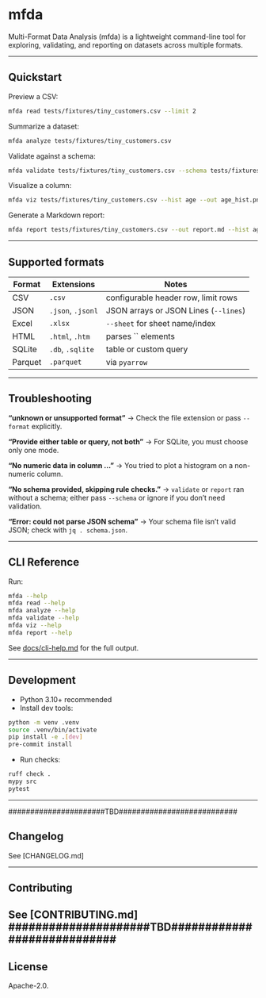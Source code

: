 # mfda

Multi-Format Data Analysis (mfda) is a lightweight command-line tool for exploring, validating, and reporting on datasets across multiple formats.

---

## Quickstart

Preview a CSV:

```bash
mfda read tests/fixtures/tiny_customers.csv --limit 2
```

Summarize a dataset:

```bash
mfda analyze tests/fixtures/tiny_customers.csv
```

Validate against a schema:

```bash
mfda validate tests/fixtures/tiny_customers.csv --schema tests/fixtures/customer_schema.json
```

Visualize a column:

```bash
mfda viz tests/fixtures/tiny_customers.csv --hist age --out age_hist.png
```

Generate a Markdown report:

```bash
mfda report tests/fixtures/tiny_customers.csv --out report.md --hist age --hist-out age.png
```

---

## Supported formats

| Format   | Extensions             | Notes                               |
|----------|------------------------|-------------------------------------|
| CSV      | `.csv`                 | configurable header row, limit rows |
| JSON     | `.json`, `.jsonl`      | JSON arrays or JSON Lines (`--lines`) |
| Excel    | `.xlsx`                | `--sheet` for sheet name/index      |
| HTML     | `.html`, `.htm`        | parses `` elements           |
| SQLite   | `.db`, `.sqlite`       | table or custom query               |
| Parquet  | `.parquet`             | via `pyarrow`                       |

---

## Troubleshooting

**“unknown or unsupported format”**
→ Check the file extension or pass `--format` explicitly.

**“Provide either table or query, not both”**
→ For SQLite, you must choose only one mode.

**“No numeric data in column …”**
→ You tried to plot a histogram on a non-numeric column.

**“No schema provided, skipping rule checks.”**
→ `validate` or `report` ran without a schema; either pass `--schema` or ignore if you don’t need validation.

**“Error: could not parse JSON schema”**
→ Your schema file isn’t valid JSON; check with `jq . schema.json`.

---

## CLI Reference

Run:

```bash
mfda --help
mfda read --help
mfda analyze --help
mfda validate --help
mfda viz --help
mfda report --help
```

See [docs/cli-help.md](docs/cli-help.md) for the full output.

---

## Development

- Python 3.10+ recommended
- Install dev tools:

```bash
python -m venv .venv
source .venv/bin/activate
pip install -e .[dev]
pre-commit install
```

- Run checks:

```bash
ruff check .
mypy src
pytest
```

---
######################TBD###########################
## Changelog

See [CHANGELOG.md]

---

## Contributing

See [CONTRIBUTING.md]
#####################TBD############################
---

## License

Apache-2.0.
